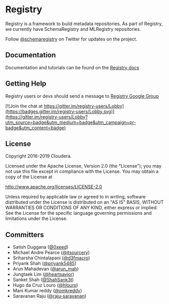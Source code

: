 # Registry

Registry is a framework to build metadata repositories. As part of Registry, we currently have SchemaRegistry and MLRegistry repositories.

Follow [@schemaregistry](https://twitter.com/schemaregistry) on Twitter for updates on the project.

## Documentation
Documentation and tutorials can be found on the [Registry docs](http://registry-project.readthedocs.io/en/latest/)


## Getting Help

Registry users or devs should send a message to [Registry Google Group](https://groups.google.com/forum/#!forum/registry)

[![Join the chat at https://gitter.im/registry-users/Lobby](https://badges.gitter.im/registry-users/Lobby.svg)](https://gitter.im/registry-users/Lobby?utm_source=badge&utm_medium=badge&utm_campaign=pr-badge&utm_content=badge)


## License

Copyright 2016-2019 Cloudera.
 
Licensed under the Apache License, Version 2.0 (the "License");
you may not use this file except in compliance with the License.
You may obtain a copy of the License at
  
http://www.apache.org/licenses/LICENSE-2.0
 
Unless required by applicable law or agreed to in writing, software
distributed under the License is distributed on an "AS IS" BASIS,
WITHOUT WARRANTIES OR CONDITIONS OF ANY KIND, either express or implied.
See the License for the specific language governing permissions and
limitations under the License.

## Committers

* Satish Duggana ([@0xeed](https://twitter.com/0xeed))
* Michael Andre Pearce ([@itsourcery](http://twitter.com/itsourcery))
* Sriharsha Chintalapani ([@d3fmacro](http://twitter.com/d3fmacro))
* Priyank Shah ([@priyank5485](http://twitter.com/priyank5485))
* Arun Mahadevan ([@arun_mah](http://twitter.com/arun_mah))
* Jungtaek Lim ([@heartsavior](http://twitter.com/heartsavior))
* Sanket Shah ([@ShahSank3t](http://twitter.com/ShahSank3t))
* Hugo da Cruz Louro ([@hlouro](http://twitter.com/hlouro))
* Mani Kumar reddy ([@omkreddy](http://twitter.com/omkreddy))
* Saravanan Raju ([@raju-saravanan](https://github.com/raju-saravanan))
